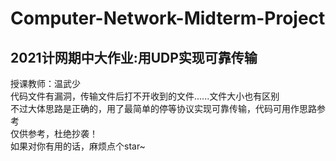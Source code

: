 # Computer-Network-Midterm-Project
## 2021计网期中大作业:用UDP实现可靠传输
授课教师：温武少<br>
代码文件有漏洞，传输文件后打不开收到的文件......文件大小也有区别<br>
不过大体思路是正确的，用了最简单的停等协议实现可靠传输，代码可用作思路参考<br>
仅供参考，杜绝抄袭！<br>
如果对你有用的话，麻烦点个star~
